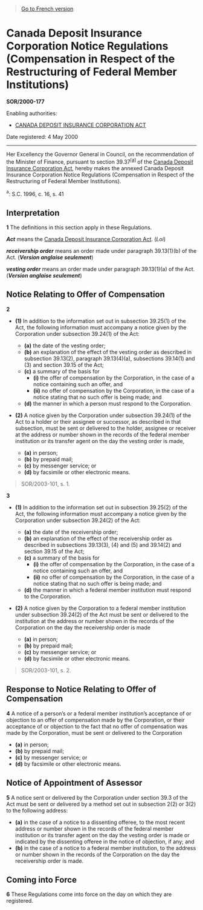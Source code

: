 > [Go to French version](/fr/Règlements/Décrets,%20ordonnances%20et%20règlements%20statutaires/2000/177.md)

# Canada Deposit Insurance Corporation Notice Regulations (Compensation in Respect of the Restructuring of Federal Member Institutions)

**SOR/2000-177**

Enabling authorities: 
- [CANADA DEPOSIT INSURANCE CORPORATION ACT](/en/Acts/Revised%20Statutes%20of%20Canada/C/C-3.md)

Date registered: 4 May 2000

----------

Her Excellency the Governor General in Council, on the recommendation of the Minister of Finance, pursuant to section 39.37<sup><a href='#footnotea_e'>[a]</a></sup> of the [Canada Deposit Insurance Corporation Act](/en/Acts/Revised%20Statutes%20of%20Canada/C/C-3.md), hereby makes the annexed Canada Deposit Insurance Corporation Notice Regulations (Compensation in Respect of the Restructuring of Federal Member Institutions).

<a name='footnotea_e'><sup>a</sup></a>: S.C. 1996, c. 16, s. 41<br />




## Interpretation


**1** The definitions in this section apply in these Regulations.

***Act*** means the [Canada Deposit Insurance Corporation Act](/en/Acts/Revised%20Statutes%20of%20Canada/C/C-3.md). (*Loi*)

***receivership order*** means an order made under paragraph 39.13(1)(b) of the Act. (***Version anglaise seulement***)

***vesting order*** means an order made under paragraph 39.13(1)(a) of the Act. (***Version anglaise seulement***)




## Notice Relating to Offer of Compensation


**2** 

- **(1)** In addition to the information set out in subsection 39.25(1) of the Act, the following information must accompany a notice given by the Corporation under subsection 39.24(1) of the Act:
	- **(a)** the date of the vesting order;
	- **(b)** an explanation of the effect of the vesting order as described in subsection 39.13(2), paragraph 39.13(4)(a), subsections 39.14(1) and (3) and section 39.15 of the Act;
	- **(c)** a summary of the basis for
		- **(i)** the offer of compensation by the Corporation, in the case of a notice containing such an offer, and
		- **(ii)** no offer of compensation by the Corporation, in the case of a notice stating that no such offer is being made; and
	- **(d)** the manner in which a person must respond to the Corporation.

- **(2)** A notice given by the Corporation under subsection 39.24(1) of the Act to a holder or their assignee or successor, as described in that subsection, must be sent or delivered to the holder, assignee or receiver at the address or number shown in the records of the federal member institution or its transfer agent on the day the vesting order is made,
	- **(a)** in person;
	- **(b)** by prepaid mail;
	- **(c)** by messenger service; or
	- **(d)** by facsimile or other electronic means.
> SOR/2003-101, s. 1.




**3** 

- **(1)** In addition to the information set out in subsection 39.25(2) of the Act, the following information must accompany a notice given by the Corporation under subsection 39.24(2) of the Act:
	- **(a)** the date of the receivership order;
	- **(b)** an explanation of the effect of the receivership order as described in subsections 39.13(3), (4) and (5) and 39.14(2) and section 39.15 of the Act;
	- **(c)** a summary of the basis for
		- **(i)** the offer of compensation by the Corporation, in the case of a notice containing such an offer, and
		- **(ii)** no offer of compensation by the Corporation, in the case of a notice stating that no such offer is being made; and
	- **(d)** the manner in which a federal member institution must respond to the Corporation.

- **(2)** A notice given by the Corporation to a federal member institution under subsection 39.24(2) of the Act must be sent or delivered to the institution at the address or number shown in the records of the Corporation on the day the receivership order is made
	- **(a)** in person;
	- **(b)** by prepaid mail;
	- **(c)** by messenger service; or
	- **(d)** by facsimile or other electronic means.
> SOR/2003-101, s. 2.





## Response to Notice Relating to Offer of Compensation


**4** A notice of a person’s or a federal member institution’s acceptance of or objection to an offer of compensation made by the Corporation, or their acceptance of or objection to the fact that no offer of compensation was made by the Corporation, must be sent or delivered to the Corporation
- **(a)** in person;
- **(b)** by prepaid mail;
- **(c)** by messenger service; or
- **(d)** by facsimile or other electronic means.




## Notice of Appointment of Assessor


**5** A notice sent or delivered by the Corporation under section 39.3 of the Act must be sent or delivered by a method set out in subsection 2(2) or 3(2) to the following address:
- **(a)** in the case of a notice to a dissenting offeree, to the most recent address or number shown in the records of the federal member institution or its transfer agent on the day the vesting order is made or indicated by the dissenting offeree in the notice of objection, if any; and
- **(b)** in the case of a notice to a federal member institution, to the address or number shown in the records of the Corporation on the day the receivership order is made.




## Coming into Force


**6** These Regulations come into force on the day on which they are registered.



